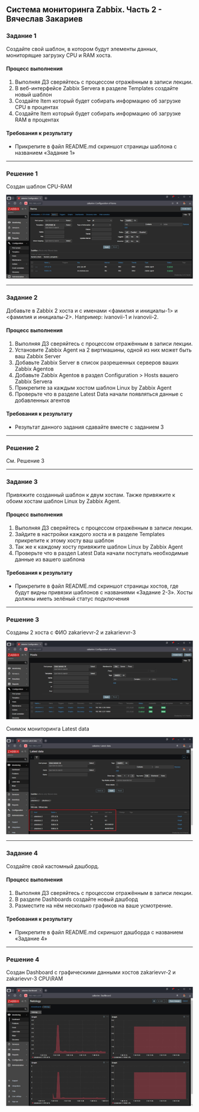 ## Система мониторинга Zabbix. Часть 2 - Вячеслав Закариев

### Задание 1
Создайте свой шаблон, в котором будут элементы данных, мониторящие загрузку CPU и RAM хоста.

#### Процесс выполнения
1. Выполняя ДЗ сверяйтесь с процессом отражённым в записи лекции.
2. В веб-интерфейсе Zabbix Servera в разделе Templates создайте новый шаблон
3. Создайте Item который будет собирать информацию об загрузке CPU в процентах
4. Создайте Item который будет собирать информацию об загрузке RAM в процентах

#### Требования к результату
* Прикрепите в файл README.md скриншот страницы шаблона с названием «Задание 1»

---

### Решение 1

Создан шаблон CPU-RAM

![cpu-ram](https://github.com/SlavaZakariev/netology/blob/2209dab1253ce21a421f520036e5275ecf6d5cb5/monitoring/8.3_zabbix_part2/resources/zabbix_2.1.jpg)

---

### Задание 2
Добавьте в Zabbix 2 хоста и c именами <фамилия и инициалы-1> и <фамилия и инициалы-2>. Например: ivanovii-1 и ivanovii-2.

#### Процесс выполнения
1. Выполняя ДЗ сверяйтесь с процессом отражённым в записи лекции.
2. Установите Zabbix Agent на 2 виртмашины, одной из них может быть ваш Zabbix Server
3. Добавьте Zabbix Server в список разрешенных серверов ваших Zabbix Agentов
4. Добавьте Zabbix Agentов в раздел Configuration > Hosts вашего Zabbix Servera
5. Прикрепите за каждым хостом шаблон Linux by Zabbix Agent
6. Проверьте что в разделе Latest Data начали появляться данные с добавленных агентов

#### Требования к результату
* Результат данного задания сдавайте вместе с заданием 3
---

### Решение 2

См. Решение 3

---

### Задание 3
Привяжите созданный шаблон к двум хостам. Также привяжите к обоим хостам шаблон Linux by Zabbix Agent.

#### Процесс выполнения
1. Выполняя ДЗ сверяйтесь с процессом отражённым в записи лекции.
2. Зайдите в настройки каждого хоста и в разделе Templates прикрепите к этому хосту ваш шаблон
3. Так же к каждому хосту привяжите шаблон Linux by Zabbix Agent
4. Проверьте что в раздел Latest Data начали поступать необходимые данные из вашего шаблона

#### Требования к результату
* Прикрепите в файл README.md скриншот страницы хостов, где будут видны привязки шаблонов с названиями «Задание 2-3». Хосты должны иметь зелёный статус подключения

---

### Решение 3

Созданы 2 хоста с ФИО zakarievvr-2 и zakarievvr-3

![hosts](https://github.com/SlavaZakariev/netology/blob/2209dab1253ce21a421f520036e5275ecf6d5cb5/monitoring/8.3_zabbix_part2/resources/zabbix_2.2.jpg)

Снимок мониторинга Latest data

![data](https://github.com/SlavaZakariev/netology/blob/2209dab1253ce21a421f520036e5275ecf6d5cb5/monitoring/8.3_zabbix_part2/resources/zabbix_2.3.jpg)

---

### Задание 4
Создайте свой кастомный дашборд.

#### Процесс выполнения
1. Выполняя ДЗ сверяйтесь с процессом отражённым в записи лекции.
2. В разделе Dashboards создайте новый дашборд
3. Разместите на нём несколько графиков на ваше усмотрение.

#### Требования к результату
* Прикрепите в файл README.md скриншот дашборда с названием «Задание 4»

---

### Решение 4

Создан Dashboard с графическими данными хостов zakarievvr-2 и zakarievvr-3 CPU\RAM

![dash](https://github.com/SlavaZakariev/netology/blob/2209dab1253ce21a421f520036e5275ecf6d5cb5/monitoring/8.3_zabbix_part2/resources/zabbix_2.4.jpg)

